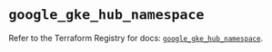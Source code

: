 # `google_gke_hub_namespace`

Refer to the Terraform Registry for docs: [`google_gke_hub_namespace`](https://registry.terraform.io/providers/hashicorp/google/6.24.0/docs/resources/gke_hub_namespace).
